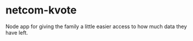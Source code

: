 netcom-kvote
============

Node app for giving the family a little easier access to how much data they have left.

